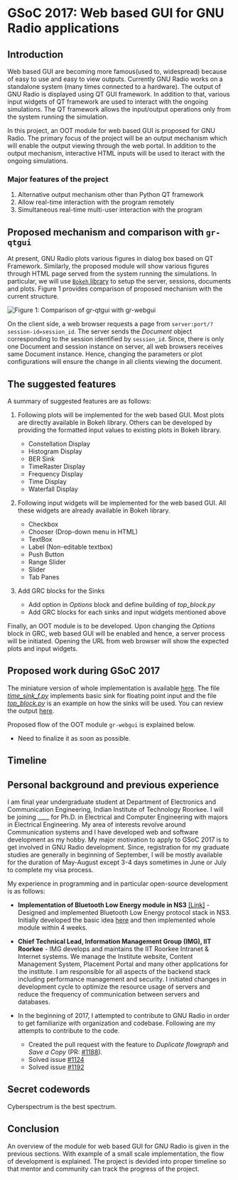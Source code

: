 # GSoC 2017: Web based GUI for GNU Radio applications

## Introduction
Web based GUI are becoming more famous(used to, widespread) because of easy to use and easy to view outputs. Currently GNU Radio works on a standalone system (many times connected to a hardware). The output of GNU Radio is displayed using QT GUI framework. In addition to that, various input widgets of QT framework are used to interact with the ongoing simulations. The QT framework allows the input/output operations only from the system running the simulation.

In this project, an OOT module for web based GUI is proposed for GNU Radio. The primary focus of the project will be an output mechanism which will enable the output viewing through the web portal. In addition to the output mechanism, interactive HTML inputs will be used to iteract with the ongoing simulations.

### Major features of the project
1. Alternative output mechanism other than Python QT framework
2. Allow real-time interaction with the program remotely
3. Simultaneous real-time multi-user interaction with the program

## Proposed mechanism and comparison with `gr-qtgui`
At present, GNU Radio plots various figures in dialog box based on QT Framework. Similarly, the proposed module will show various figures through HTML page served from the system running the simulations. In particular, we will use [`Bokeh` library](http://bokeh.pydata.org/en/latest/) to setup the server, sessions, documents and plots. Figure 1 provides comparison of proposed mechanism with the current structure.

![Figure 1: Comparison of `gr-qtgui` with `gr-webgui`](WebGui/fundamental.png "Figure 1: Comparison of `gr-qtgui` with `gr-webgui`")

On the client side, a web browser requests a page from `server:port/?session-id=session_id`. The server sends the *Document* object corresponding to the session identified by `session_id`. Since, there is only one Document and session instance on server, all web browsers receives same Document instance. Hence, changing the parameters or plot configurations will ensure the change in all clients viewing the document.

## The suggested features
A summary of suggested features are as follows:

1. Following plots will be implemented for the web based GUI. Most plots are directly available in Bokeh library. Others can be developed by providing the formatted input values to existing plots in Bokeh library.
   - Constellation Display
   - Histogram Display
   - BER Sink
   - TimeRaster Display
   - Frequency Display
   - Time Display
   - Waterfall Display

2. Following input widgets will be implemented for the web based GUI. All these widgets are already available in Bokeh library.
   - Checkbox
   - Chooser (Drop-down menu in HTML)
   - TextBox
   - Label (Non-editable textbox)
   - Push Button
   - Range Slider
   - Slider
   - Tab Panes

3. Add GRC blocks for the Sinks
   - Add option in _Options_ block and define building of _top_block.py_
   - Add GRC blocks for each sinks and input widgets mentioned above

Finally, an OOT module is to be developed. Upon changing the _Options_ block in GRC, web based GUI will be enabled and hence, a server process will be initiated. Opening the URL from web browser will show the expected plots and input widgets.

## Proposed work during GSoC 2017
The miniature version of whole implementation is available [here](https://github.com/kartikp1995/gr-htmlgui/). The file [_time_sink_f.py_](https://github.com/kartikp1995/gr-htmlgui/blob/master/python/time_sink_f.py) implements basic sink for floating point input and the file [_top_block.py_](https://github.com/kartikp1995/gr-htmlgui/blob/master/examples/top_block.py) is an example on how the sinks will be used. You can review the output [here](http://terminal.kartikpatel.in:5006/?bokeh-session-id=ARfUOyu0urukFhh3TmXRqHari59Bo1w2O4GGnseztvCL).

Proposed flow of the OOT module `gr-webgui` is explained below.
- Need to finalize it as soon as possible.

## Timeline


## Personal background and previous experience
I am final year undergraduate student at Department of Electronics and Communication Engineering, Indian Institute of Technology Roorkee. I will be joining ____ for Ph.D. in Electrical and Computer Engineering with majors in Electrical Engineering. My area of interests revolve around Communication systems and I have developed web and software development as my hobby. My major motivation to apply to GSoC 2017 is to get involved in GNU Radio development. Since, registration for my graduate studies are generally in beginning of September, I will be mostly available for the duration of May-August except 3-4 days sometimes in June or July to complete my visa process.

My experience in programming and in particular open-source development is as follows:
- __Implementation of Bluetooth Low Energy module in NS3__ [\[Link\]](https://github.com/kartikp1995/ns-3-dev-git/) - Designed and implemented Bluetooth Low Energy protocol stack in NS3. Initially developed the basic idea [here](https://github.com/kartikp1995/ns-3-dev-git/wiki/Development-of-BLE) and then implemented whole module within 4 weeks.

- __Chief Technical Lead, Information Management Group (IMG), IIT Roorkee__ - IMG develops and maintains the IIT Roorkee Intranet & Internet systems. We manage the Institute website, Content Management System, Placement Portal and many other applications for the institute. I am responsible for all aspects of the backend stack including performance management and security. I initiated changes in development cycle to optimize the resource usage of servers and reduce the frequency of communication between servers and databases.

- In the beginning of 2017, I attempted to contribute to GNU Radio in order to get familiarize with organization and codebase. Following are my attempts to contribute to the code.
  - Created the pull request with the feature to _Duplicate flowgraph_ and _Save a Copy_ (PR: [#1188](https://github.com/gnuradio/gnuradio/pull/1188)).
  - Solved issue [#1124](https://github.com/gnuradio/gnuradio/issues/1124)
  - Solved issue [#1192](https://github.com/gnuradio/gnuradio/issues/1192)

## Secret codewords
Cyberspectrum is the best spectrum.

## Conclusion
An overview of the module for web based GUI for GNU Radio is given in the previous sections. With example of a small scale implementation, the flow of development is explained. The project is devided into proper timeline so that mentor and community can track the progress of the project.

